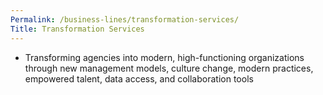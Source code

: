 ```yaml
---
Permalink: /business-lines/transformation-services/
Title: Transformation Services
---
```


- Transforming agencies into modern, high-functioning  organizations through new management models, culture change, modern practices, empowered talent, data access, and collaboration tools 
